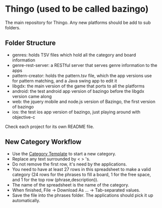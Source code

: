 Thingo (used to be called bazingo)
=======
The main repository for Thingo.
Any new platforms should be add to sub folders.

Folder Structure
----------------
 - genres: holds TSV files which hold all the category and board information
 - genre-rest-server: a RESTful server that serves genre information to the apps
 - pattern-creator: holds the pattern.tsv file, which the app versions use for pattern matching, and a Java swing app to edit it
 - libgdx: the main version of the game that ports to all the platforms
 - android: the test android app version of bazingo before the libgdx version came along
 - web: the jquery mobile and node.js version of Bazingo, the first version of bazingo
 - ios: the test ios app version of bazingo, just playing around with objective-c

Check each project for its own README file.


New Category Workflow
---------------------
 - Use the [Category Template](https://docs.google.com/spreadsheets/d/1u62Q9ueQddll7_lgGMFd6FxEpJd30frjH8mAV3CdY_4/edit#gid=0) to start a new category.
 - Replace any text surrounded by < > 's.
 - Do not remove the first row, it's need by the applications.
 - You need to have at least 27 rows in this spreadsheet to make a valid category (24 rows for the phrases to fill a board, 1 for the free space, and 1 for the top row (phrase,description)).
 - The name of the spreadsheet is the name of the category.
 - When finished, File -> Download As ... -> Tab-separated values.
 - Save the file into the phrases folder. The applications should pick it up automatically.
